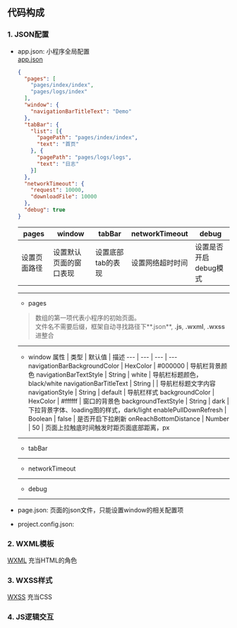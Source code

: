 ## 代码构成
### 1. JSON配置
- app.json: 小程序全局配置<br>
  [app.json](https://mp.weixin.qq.com/debug/wxadoc/dev/framework/config.html)
      
  ```json
  {
    "pages": [
      "pages/index/index",
      "pages/logs/index"
    ],
    "window": {
      "navigationBarTitleText": "Demo"
    },
    "tabBar": {
      "list": [{
        "pagePath": "pages/index/index",
        "text": "首页"
      }, {
        "pagePath": "pages/logs/logs",
        "text": "日志"
      }]
    },
    "networkTimeout": {
      "request": 10000,
      "downloadFile": 10000
    },
    "debug": true
  }
  ```
  
  pages | window | tabBar | networkTimeout | debug 
  --- | --- | --- | --- | --- 
  设置页面路径 | 设置默认页面的窗口表现 | 设置底部tab的表现 | 设置网络超时时间 | 设置是否开启debug模式
  ---
  - pages
  > 数组的第一项代表小程序的初始页面。<br>
  文件名不需要后缀，框架自动寻找路径下**.json**, **.js**, **.wxml**, **.wxss**进整合
  ---
  - window
  属性 | 类型 | 默认值 | 描述
  --- | --- | --- | ---
  navigationBarBackgroundColor | HexColor | #000000 | 导航栏背景颜色
  navigationBarTextStyle | String | white | 导航栏标题颜色，black/white
  navigationBarTitleText | String | | 导航栏标题文字内容
  navigationStyle | String | default | 导航栏样式
  backgroundColor | HexColor | #ffffff | 窗口的背景色
  backgroundTextStyle | String | dark | 下拉背景字体、loading图的样式，dark/light
  enablePullDownRefresh | Boolean | false | 是否开启下拉刷新
  onReachBottomDistance | Number | 50 | 页面上拉触底时间触发时距页面底部距离，px

  ---
  - tabBar
  
  ---
  - networkTimeout
  ---
  - debug 
  ---

- page.json: 页面的json文件，只能设置window的相关配置项
- project.config.json: 

### 2. WXML模板

  [WXML](https://mp.weixin.qq.com/debug/wxadoc/dev/framework/view/wxml/)
  充当HTML的角色

### 3. WXSS样式
  
  [WXSS](https://mp.weixin.qq.com/debug/wxadoc/dev/framework/view/wxss.html)
  充当CSS
### 4. JS逻辑交互